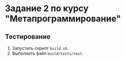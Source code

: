 # Задание 2 по курсу "Метапрограммирование"

## Тестирование

1. Запустить скрипт `build.sh`.
2. Выполнить файл `build/tests/test`.
